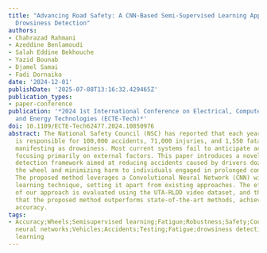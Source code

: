 ```yaml
---
title: "Advancing Road Safety: A CNN-Based Semi-Supervised Learning Approach for Drivers'
  Drowsiness Detection"
authors:
- Chahrazad Rahmani
- Azeddine Benlamoudi
- Salah Eddine Bekhouche
- Yazid Bounab
- Djamel Samai
- Fadi Dornaika
date: '2024-12-01'
publishDate: '2025-07-08T13:16:32.429465Z'
publication_types:
- paper-conference
publication: '*2024 1st International Conference on Electrical, Computer, Telecommunication
  and Energy Technologies (ECTE-Tech)*'
doi: 10.1109/ECTE-Tech62477.2024.10850976
abstract: The National Safety Council (NSC) has reported that each year, driver fatigue
  is responsible for 100,000 accidents, 71,000 injuries, and 1,550 fatalities, often
  manifesting as drowsiness. Most current systems fail to anticipate accidents beforehand,
  focusing primarily on external factors. This paper introduces a novel drowsiness
  detection framework aimed at reducing accidents caused by drivers dozing off behind
  the wheel and minimizing harm to individuals engaged in prolonged computer use.
  The proposed method leverages a Convolutional Neural Network (CNN) with a semi-supervised
  learning technique, setting it apart from existing approaches. The effectiveness
  of our approach is evaluated using the UTA-RLDD video dataset, and the results demonstrate
  that the proposed method outperforms state-of-the-art methods, achieving 99.98%
  accuracy.
tags:
- Accuracy;Wheels;Semisupervised learning;Fatigue;Robustness;Safety;Convolutional
  neural networks;Vehicles;Accidents;Testing;Fatigue;drowsiness detection;CNN;semi-supervised
  learning
---
```

